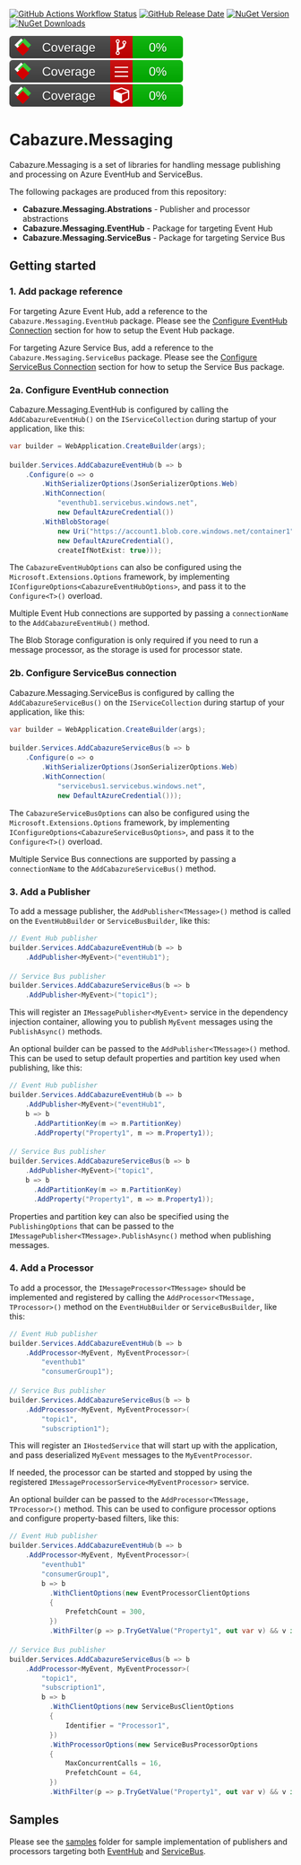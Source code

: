 [![GitHub Actions Workflow Status](https://img.shields.io/github/actions/workflow/status/Cabazure/Cabazure.Messaging/.github%2Fworkflows%2Fci.yml)](https://github.com/Cabazure/Cabazure.Messaging/actions/workflows/ci.yml)
[![GitHub Release Date](https://img.shields.io/github/release-date/Cabazure/Cabazure.Messaging)](https://github.com/Cabazure/Cabazure.Messaging/releases)
[![NuGet Version](https://img.shields.io/nuget/v/Cabazure.Messaging.Abstractions?color=blue)](https://www.nuget.org/packages/Cabazure.Messaging.Abstractions)
[![NuGet Downloads](https://img.shields.io/nuget/dt/Cabazure.Messaging.Abstractions?color=blue)](https://www.nuget.org/stats/packages/Cabazure.Messaging.Abstractions?groupby=Version)

[![Branch Coverage](https://raw.githubusercontent.com/Cabazure/Cabazure.Messaging/main/.github/coveragereport/badge_branchcoverage.svg?raw=true)](https://github.com/Cabazure/Cabazure.Messaging/actions/workflows/ci.yml)
[![Line Coverage](https://raw.githubusercontent.com/Cabazure/Cabazure.Messaging/main/.github/coveragereport/badge_linecoverage.svg?raw=true)](https://github.com/Cabazure/Cabazure.Messaging/actions/workflows/ci.yml)
[![Method Coverage](https://raw.githubusercontent.com/Cabazure/Cabazure.Messaging/main/.github/coveragereport/badge_methodcoverage.svg?raw=true)](https://github.com/Cabazure/Cabazure.Messaging/actions/workflows/ci.yml)

# Cabazure.Messaging

Cabazure.Messaging is a set of libraries for handling message publishing and processing on Azure EventHub and ServiceBus.

The following packages are produced from this repository:
* **Cabazure.Messaging.Abstrations** - Publisher and processor abstractions
* **Cabazure.Messaging.EventHub** - Package for targeting Event Hub
* **Cabazure.Messaging.ServiceBus** - Package for targeting Service Bus

## Getting started

### 1. Add package reference

For targeting Azure Event Hub, add a reference to the `Cabazure.Messaging.EventHub` package. Please see the [Configure EventHub Connection](#2a-configure-eventhub-connection) section for how to setup the Event Hub package.

For targeting Azure Service Bus, add a reference to the `Cabazure.Messaging.ServiceBus` package. Please see the [Configure ServiceBus Connection](#2b-configure-servicebus-connection) section for how to setup the Service Bus package.

### 2a. Configure EventHub connection

Cabazure.Messaging.EventHub is configured by calling the `AddCabazureEventHub()` on the `IServiceCollection` during startup of your application, like this:

```csharp
var builder = WebApplication.CreateBuilder(args);

builder.Services.AddCabazureEventHub(b => b
    .Configure(o => o
        .WithSerializerOptions(JsonSerializerOptions.Web)
        .WithConnection(
            "eventhub1.servicebus.windows.net",
            new DefaultAzureCredential())
        .WithBlobStorage(
            new Uri("https://account1.blob.core.windows.net/container1"),
            new DefaultAzureCredential(),
            createIfNotExist: true)));
```

The `CabazureEventHubOptions` can also be configured using the `Microsoft.Extensions.Options` framework, by implementing `IConfigureOptions<CabazureEventHubOptions>`, and pass it to the `Configure<T>()` overload.

Multiple Event Hub connections are supported by passing a `connectionName` to the `AddCabazureEventHub()` method.

The Blob Storage configuration is only required if you need to run a message processor, as the storage is used for processor state.


### 2b. Configure ServiceBus connection

Cabazure.Messaging.ServiceBus is configured by calling the `AddCabazureServiceBus()` on the `IServiceCollection` during startup of your application, like this:

```csharp
var builder = WebApplication.CreateBuilder(args);

builder.Services.AddCabazureServiceBus(b => b
    .Configure(o => o
        .WithSerializerOptions(JsonSerializerOptions.Web)
        .WithConnection(
            "servicebus1.servicebus.windows.net",
            new DefaultAzureCredential()));
```

The `CabazureServiceBusOptions` can also be configured using the `Microsoft.Extensions.Options` framework, by implementing `IConfigureOptions<CabazureServiceBusOptions>`, and pass it to the `Configure<T>()` overload.

Multiple Service Bus connections are supported by passing a `connectionName` to the `AddCabazureServiceBus()` method.

### 3. Add a Publisher

To add a message publisher, the `AddPublisher<TMessage>()` method is called on the `EventHubBuilder` or `ServiceBusBuilder`, like this:

```csharp
// Event Hub publisher
builder.Services.AddCabazureEventHub(b => b
    .AddPublisher<MyEvent>("eventHub1");

// Service Bus publisher
builder.Services.AddCabazureServiceBus(b => b
    .AddPublisher<MyEvent>("topic1");
```

This will register an `IMessagePublisher<MyEvent>` service in the dependency injection container, allowing you to publish `MyEvent` messages using the `PublishAsync()` methods.

An optional builder can be passed to the `AddPublisher<TMessage>()` method. This can be used to setup default properties and partition key used when publishing, like this:

```csharp
// Event Hub publisher
builder.Services.AddCabazureEventHub(b => b
    .AddPublisher<MyEvent>("eventHub1",
    b => b
      .AddPartitionKey(m => m.PartitionKey)
      .AddProperty("Property1", m => m.Property1));

// Service Bus publisher
builder.Services.AddCabazureServiceBus(b => b
    .AddPublisher<MyEvent>("topic1",
    b => b
      .AddPartitionKey(m => m.PartitionKey)
      .AddProperty("Property1", m => m.Property1));
```

Properties and partition key can also be specified using the `PublishingOptions` that can be passed to the `IMessagePublisher<TMessage>.PublishAsync()` method when publishing messages.

### 4. Add a Processor

To add a processor, the `IMessageProcessor<TMessage>` should be implemented and registered by calling the `AddProcessor<TMessage, TProcessor>()` method on the `EventHubBuilder` or `ServiceBusBuilder`, like this:

```csharp
// Event Hub publisher
builder.Services.AddCabazureEventHub(b => b
    .AddProcessor<MyEvent, MyEventProcessor>(
        "eventhub1"
        "consumerGroup1");

// Service Bus publisher
builder.Services.AddCabazureServiceBus(b => b
    .AddProcessor<MyEvent, MyEventProcessor>(
        "topic1",
        "subscription1");
```

This will register an `IHostedService` that will start up with the application, and pass deserialized `MyEvent` messages to the `MyEventProcessor`.

If needed, the processor can be started and stopped by using the registered `IMessageProcessorService<MyEventProcessor>` service.

An optional builder can be passed to the `AddProcessor<TMessage, TProcessor>()` method. This can be used to configure processor options and configure property-based filters, like this:

```csharp
// Event Hub publisher
builder.Services.AddCabazureEventHub(b => b
    .AddProcessor<MyEvent, MyEventProcessor>(
        "eventhub1"
        "consumerGroup1",
        b => b
          .WithClientOptions(new EventProcessorClientOptions
          {
              PrefetchCount = 300,
          })
          .WithFilter(p => p.TryGetValue("Property1", out var v) && v is "Value1")));

// Service Bus publisher
builder.Services.AddCabazureServiceBus(b => b
    .AddProcessor<MyEvent, MyEventProcessor>(
        "topic1",
        "subscription1",
        b => b
          .WithClientOptions(new ServiceBusClientOptions
          {
              Identifier = "Processor1",
          })
          .WithProcessorOptions(new ServiceBusProcessorOptions
          {
              MaxConcurrentCalls = 16,
              PrefetchCount = 64,
          })
          .WithFilter(p => p.TryGetValue("Property1", out var v) && v is "Value1")));
```

## Samples

Please see the [samples](samples/) folder for sample implementation of publishers and processors targeting both [EventHub](samples/EventHub/) and [ServiceBus](samples/ServiceBus/).
